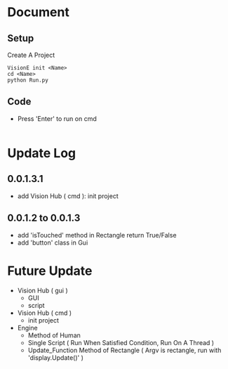 # Document
## Setup 
Create A Project
```
VisionE init <Name>
cd <Name>
python Run.py
```
## Code 
* Press 'Enter' to run on cmd
```

```

# Update Log
## 0.0.1.3.1
- add Vision Hub (  cmd  ): init project
## 0.0.1.2 to 0.0.1.3
- add 'isTouched' method in Rectangle return True/False
- add 'button' class in Gui
# Future Update
- Vision Hub (  gui  )
    * GUI
    * script
- Vision Hub (  cmd  )
    * init project
- Engine
    * Method of Human
    * Single Script ( Run When Satisfied Condition, Run On A Thread )
    * Update_Function Method of Rectangle ( Argv is rectangle, run with 'display.Update()' )